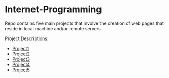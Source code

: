# Internet-Programming

Repo contains five main projects that involve the creation of web pages that reside in local machine and/or remote servers.

Project Descriptions:
- [Project1](https://github.com/carlosandfound/Internet-Programming/tree/master/Project1/project-requirements.pdf)
- [Project2](https://github.com/carlosandfound/Internet-Programming/tree/master/Project2/project-requirements.pdf)
- [Project3](https://github.com/carlosandfound/Internet-Programming/tree/master/Project3/project-requirements.pdf)
- [Project4](https://github.com/carlosandfound/Internet-Programming/tree/master/Project4/project-requirements.pdf)
- [Project5](https://github.com/carlosandfound/Internet-Programming/tree/master/Project5/project-requirements.pdf)
